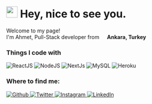 <h1>
    <img src="https://emojis.slackmojis.com/emojis/images/1531849430/4246/blob-sunglasses.gif?1531849430" width="30"/> Hey, nice to see you.
</h1>
<p>Welcome to my page! </br> I'm Ahmet, Pull-Stack developer from <img src="https://image.flaticon.com/icons/svg/2060/2060608.svg" width="13"/> <b>Ankara, Turkey</b></p>
<h3>Things I code with</h3>
<p>
    <img alt="ReactJS" src="https://img.shields.io/badge/-ReactJS-black?style=flat-square&logo=react"/>
    <img alt="NodeJS" src="https://img.shields.io/badge/-NodeJS-black?style=flat-square&logo=node.js"/>
    <img alt="NextJs" src="https://img.shields.io/badge/-NextJS-black?style=flat-square&logo=next.js"/>
    <img alt="MySQL" src="https://img.shields.io/badge/-MySQL-orange?style=flat-square&logo=mysql"/>
    <img alt="Heroku" src="https://img.shields.io/badge/-Heroku-430098?style=flat-square&logo=heroku"/>
</p>
<h3>Where to find me:</h3>
<p>
    <a href="https://github.com/codescaptain/" target="_blank">
        <img alt="Github" src="https://img.shields.io/badge/GitHub-%2312100E.svg?&style=for-the-badge&logo=Github&logoColor=white"/>
    </a>
    <a href="https://twitter.com/codescaptain/" target="_blank">
        <img alt="Twitter" src="https://img.shields.io/badge/twitter-%231DA1F2.svg?&style=for-the-badge&logo=twitter&logoColor=white"/>
    </a>
    <a href="https://www.instagram.com/codescaptain/" target="_blank">
        <img alt="Instagram" src="https://img.shields.io/badge/instagram-%2312100E.svg?&style=for-the-badge&logo=instagram&logoColor=white"/>
    </a>
    <a href="https://www.linkedin.com/in/ahmet-kaptan/" target="_blank">
        <img alt="LinkedIn" src="https://img.shields.io/badge/linkedin-%230077B5.svg?&style=for-the-badge&logo=linkedin&logoColor=white"/>
    </a>
</p>
